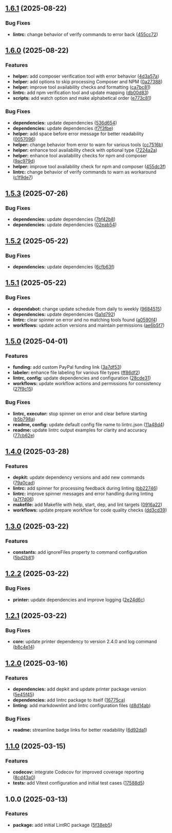## [1.6.1](https://github.com/SP-Packages/lintrc/compare/v1.6.0...v1.6.1) (2025-08-22)

### Bug Fixes

* **lintrc:** change behavior of  verify commands to error back ([455cc72](https://github.com/SP-Packages/lintrc/commit/455cc727040cf7da8076dc947f0d391583ecbb1b))

## [1.6.0](https://github.com/SP-Packages/lintrc/compare/v1.5.3...v1.6.0) (2025-08-22)

### Features

* **helper:** add composer verification tool with error behavior ([4d3a57a](https://github.com/SP-Packages/lintrc/commit/4d3a57a698b5bcf95a18d9fddac7828b0b6ada75))
* **helper:** add options to skip processing Composer and NPM ([0a27388](https://github.com/SP-Packages/lintrc/commit/0a27388de96a57ac9bead58882753f67b93f7acf))
* **helper:** improve tool availability checks and formatting ([ca7bc81](https://github.com/SP-Packages/lintrc/commit/ca7bc81357f3df4a70a2e5a0a2cda18e4798bf96))
* **lintrc:** add npm verification tool and update mapping ([db00d83](https://github.com/SP-Packages/lintrc/commit/db00d837023d3a74b9dafe4728487323597228e9))
* **scripts:** add watch option and make alphabetical order ([e773c81](https://github.com/SP-Packages/lintrc/commit/e773c8136e3e2d07eba4453667c593a48c651848))

### Bug Fixes

* **dependencies:** update dependencies ([536d654](https://github.com/SP-Packages/lintrc/commit/536d654da196490f48bf86fcfb3bcbc7e4270582))
* **dependencies:** update dependencies ([f7f3fbe](https://github.com/SP-Packages/lintrc/commit/f7f3fbee8426f13668691253203d9638dbfbb560))
* **helper:** add space before error message for better readability ([0057096](https://github.com/SP-Packages/lintrc/commit/0057096569e2094cb38f7c54cff27ff9661f4fb1))
* **helper:** change behavior from error to warn for various tools ([cc7516b](https://github.com/SP-Packages/lintrc/commit/cc7516b4bdbb1b0953cfb06bf6bc3224166bad0f))
* **helper:** enhance tool availability check with optional type ([7224a2a](https://github.com/SP-Packages/lintrc/commit/7224a2a3a07265f089f1aaf909bdb90d873bcb36))
* **helper:** enhance tool availability checks for npm and composer ([9ac979d](https://github.com/SP-Packages/lintrc/commit/9ac979d514fd98d2fb9f2266959e8f13e6ddda13))
* **helper:** improve tool availability check for npm and composer ([455dc3f](https://github.com/SP-Packages/lintrc/commit/455dc3fab4ec9995f4e6152da5de699bd78967a8))
* **lintrc:** change behavior of  verify commands to warn as workaround ([c1f9de7](https://github.com/SP-Packages/lintrc/commit/c1f9de7f454ab9b33491874113ce28524979bc61))

## [1.5.3](https://github.com/SP-Packages/lintrc/compare/v1.5.2...v1.5.3) (2025-07-26)

### Bug Fixes

* **dependencies:** update dependencies ([7bf42b8](https://github.com/SP-Packages/lintrc/commit/7bf42b820203947ce695bf22a595ef463299dd62))
* **dependencies:** update dependencies ([02eab54](https://github.com/SP-Packages/lintrc/commit/02eab54c2f8f3ec787e6029ca4ce36a25ff38e07))

## [1.5.2](https://github.com/SP-Packages/lintrc/compare/v1.5.1...v1.5.2) (2025-05-22)

### Bug Fixes

* **dependencies:** update dependencies ([6cfb63f](https://github.com/SP-Packages/lintrc/commit/6cfb63f19c5c3d4ee20fc182e9746c09a28599f7))

## [1.5.1](https://github.com/SP-Packages/lintrc/compare/v1.5.0...v1.5.1) (2025-05-22)

### Bug Fixes

* **dependabot:** change update schedule from daily to weekly ([9684515](https://github.com/SP-Packages/lintrc/commit/96845158c7ef60292eb78c75f143462c46480471))
* **dependencies:** update dependencies ([5a1d792](https://github.com/SP-Packages/lintrc/commit/5a1d7925ac82ec576ae8aab8b3c1f5d2ca9586e6))
* **lintrc:** clear spinner on error and no matching tools found ([a0590f4](https://github.com/SP-Packages/lintrc/commit/a0590f44e503ecb4128543e440e8ff7d86196d9e))
* **workflows:** update action versions and maintain permissions ([ae6b5f7](https://github.com/SP-Packages/lintrc/commit/ae6b5f7483b0fe12aa9a8d556d7dda4cc2994771))

## [1.5.0](https://github.com/SP-Packages/lintrc/compare/v1.4.0...v1.5.0) (2025-04-01)

### Features

* **funding:** add custom PayPal funding link ([3a7df53](https://github.com/SP-Packages/lintrc/commit/3a7df53de79631fdfde60af3933011825a2f27fd))
* **labeler:** enhance file labeling for various file types ([ff86df2](https://github.com/SP-Packages/lintrc/commit/ff86df299c20fd86edf1f3c41418bf80f99306cf))
* **lintrc, config:** update dependencies and configuration ([28cde31](https://github.com/SP-Packages/lintrc/commit/28cde3100fd1449e8eb590bdf68506cf8cb16c35))
* **workflows:** update workflow actions and permissions for consistency ([27f9c15](https://github.com/SP-Packages/lintrc/commit/27f9c15ed041cce096dfdff3e0deddffcac12ee1))

### Bug Fixes

* **lintrc, executor:** stop spinner on error and clear before starting ([b5b798a](https://github.com/SP-Packages/lintrc/commit/b5b798a72b83fc48e4baee06e263682f950873c7))
* **readme, config:** update default config file name to lintrc.json ([11a48d4](https://github.com/SP-Packages/lintrc/commit/11a48d4894945a218074363a3d92c75e721348f7))
* **readme:** update lintrc output examples for clarity and accuracy ([77cb62e](https://github.com/SP-Packages/lintrc/commit/77cb62e1b26f1d0394d83ea59d624442d2096a31))

## [1.4.0](https://github.com/SP-Packages/lintrc/compare/v1.3.0...v1.4.0) (2025-03-28)

### Features

* **depkit:** update dependency versions and add new commands ([79a0cad](https://github.com/SP-Packages/lintrc/commit/79a0cadabd77194aedd73ef8848c090b290defb0))
* **lintrc:** add spinner for processing feedback during linting ([bb22746](https://github.com/SP-Packages/lintrc/commit/bb22746e44e3c8c008eb1d0a19c362387ed93f9f))
* **lintrc:** improve spinner messages and error handling during linting ([a7f7d06](https://github.com/SP-Packages/lintrc/commit/a7f7d066d88034b3c4bf1a21f49217496c33404d))
* **makefile:** add Makefile with help, start, dep, and lint targets ([0916a22](https://github.com/SP-Packages/lintrc/commit/0916a22a9140509d1e0e1d5686c9a4a7f88522d6))
* **workflows:** update prepare workflow for code quality checks ([dd3cd39](https://github.com/SP-Packages/lintrc/commit/dd3cd3976761734890d99248837314326b126a71))

## [1.3.0](https://github.com/SP-Packages/lintrc/compare/v1.2.2...v1.3.0) (2025-03-22)

### Features

* **constants:** add ignoreFiles property to command configuration ([5bd2b81](https://github.com/SP-Packages/lintrc/commit/5bd2b818b102a4ad67f3bf5bbfaac2d56172a8ad))

## [1.2.2](https://github.com/SP-Packages/lintrc/compare/v1.2.1...v1.2.2) (2025-03-22)

### Bug Fixes

* **printer:** update dependencies and improve logging ([2e24d6c](https://github.com/SP-Packages/lintrc/commit/2e24d6c7cb19006adb4fbd1b89170205e216cd34))

## [1.2.1](https://github.com/SP-Packages/lintrc/compare/v1.2.0...v1.2.1) (2025-03-22)

### Bug Fixes

* **core:** update printer dependency to version 2.4.0 and log command ([b8c4e14](https://github.com/SP-Packages/lintrc/commit/b8c4e14a8e7677c2574a1582019523a45f4d064f))

## [1.2.0](https://github.com/SP-Packages/lintrc/compare/v1.1.0...v1.2.0) (2025-03-16)

### Features

* **dependencies:** add depkit and update printer package version ([5e45f45](https://github.com/SP-Packages/lintrc/commit/5e45f45bec95f4c39233dcca8e89325cd1c3c56c))
* **dependencies:** add lintrc package to itself ([16775ca](https://github.com/SP-Packages/lintrc/commit/16775ca9c768ca7fc609fdad68c6d77a53399639))
* **linting:** add markdownlint and lintrc configuration files ([d8d14ab](https://github.com/SP-Packages/lintrc/commit/d8d14ab37b70cadf4e72e1b0a333cf53d91136ae))

### Bug Fixes

* **readme:** streamline badge links for better readability ([6d92da1](https://github.com/SP-Packages/lintrc/commit/6d92da1350cbd8d3857aa061aa4b4d047e33ab0c))

## [1.1.0](https://github.com/SP-Packages/lintrc/compare/v1.0.0...v1.1.0) (2025-03-15)

### Features

* **codecov:** integrate Codecov for improved coverage reporting ([8cd43a0](https://github.com/SP-Packages/lintrc/commit/8cd43a0e738df01811f51a725c05ec9ef500f3cf))
* **tests:** add Vitest configuration and initial test cases ([17588d5](https://github.com/SP-Packages/lintrc/commit/17588d5911484f906f3dfcbb1b89b93ec6f5f780))

## 1.0.0 (2025-03-13)

### Features

* **package:** add initial LintRC package ([5f38eb5](https://github.com/SP-Packages/lintrc/commit/5f38eb516426121e9d4b3c9b07f51cd4731eca0e))
